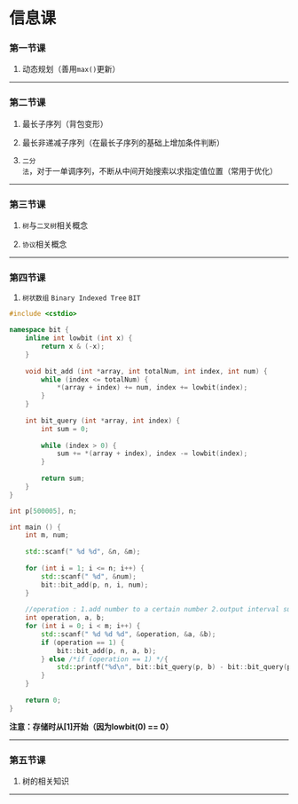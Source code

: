 # 信息课

### 第一节课

1. 动态规划（善用`max()`更新）

------

### 第二节课

1. 最长子序列（背包变形）

2. 最长非递减子序列（在最长子序列的基础上增加条件判断）

3. `二分法`，对于一单调序列，不断从中间开始搜索以求指定值位置（常用于优化）

------

### 第三节课

1. `树`与`二叉树`相关概念

2. `协议`相关概念

------

### 第四节课

1. `树状数组` `Binary Indexed Tree` `BIT`

```c++
#include <cstdio>

namespace bit {
	inline int lowbit (int x) {
		return x & (-x);
	}
	
	void bit_add (int *array, int totalNum, int index, int num) {
		while (index <= totalNum) {
			*(array + index) += num, index += lowbit(index);
		}
	}
	
	int bit_query (int *array, int index) {
		int sum = 0;
		
		while (index > 0) {
			sum += *(array + index), index -= lowbit(index);
		}
		
		return sum;
	}
}

int p[500005], n;

int main () {
	int m, num;
	
	std::scanf(" %d %d", &n, &m);
	
	for (int i = 1; i <= n; i++) {
		std::scanf(" %d", &num);
		bit::bit_add(p, n, i, num);
	}
	
	//operation : 1.add number to a certain number 2.output interval sum
	int operation, a, b;
	for (int i = 0; i < m; i++) {
		std::scanf(" %d %d %d", &operation, &a, &b);
		if (operation == 1) {
			bit::bit_add(p, n, a, b);
		} else /*if (operation == 1) */{
			std::printf("%d\n", bit::bit_query(p, b) - bit::bit_query(p, a - 1));
		}
	}
	
	return 0;
}
```
**注意：存储时从\[1\]开始（因为lowbit(0) == 0）**

------

### 第五节课

1. 树的相关知识

------
